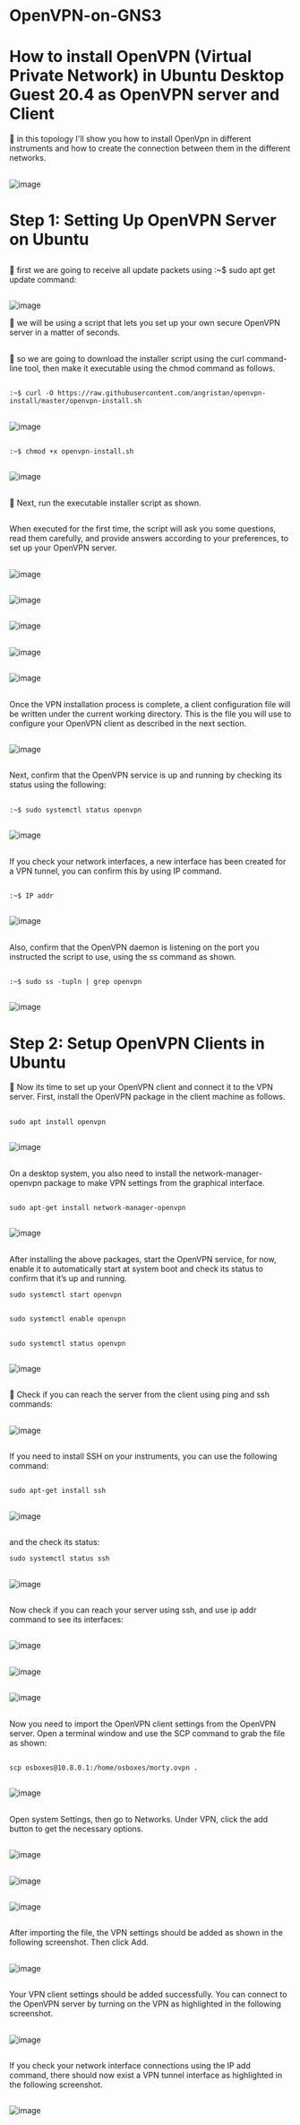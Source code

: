 # OpenVPN-on-GNS3
# How to install OpenVPN (Virtual Private Network) in Ubuntu Desktop Guest 20.4 as OpenVPN server and Client



:pushpin: in this topology I'll show you how to install OpenVpn in different instruments and how to create the connection between them in the different networks.

##
![image](images/1.1.PNG)


 # Step 1: Setting Up OpenVPN Server on Ubuntu
 ##
 :pushpin: first we are going to receive all update packets using :~$ sudo apt get update command:
 
 ##
 ![image](images/1.PNG)
 
 :pushpin: we will be using a script that lets you set up your own secure OpenVPN server in a matter of seconds. 
 ##
 :pushpin: so we are going to download the installer script using the curl command-line tool, then make it executable using the chmod command as follows.
 
 ##
 ``
 :~$ curl -O https://raw.githubusercontent.com/angristan/openvpn-install/master/openvpn-install.sh
``
##

##
![image](images/2.PNG)

##
``
 :~$ chmod +x openvpn-install.sh 
`` 
##

##
 ![image](images/3.PNG)
 
##

##
:pushpin: Next, run the executable installer script as shown.
##

When executed for the first time, the script will ask you some questions, read them carefully, and provide answers according to your preferences, to set up your OpenVPN server.

##
![image](images/4.PNG) 
 
## 

![image](images/5.PNG)
 
##

![image](images/6.PNG)
 
##

![image](images/7.PNG)

##

![image](images/8.PNG)

##
Once the VPN installation process is complete, a client configuration file will be written under the current working directory. This is the file you will use to configure your OpenVPN client as described in the next section.

##
![image](images/9.PNG)
 
##

Next, confirm that the OpenVPN service is up and running by checking its status using the following:
 
##

##
``
:~$ sudo systemctl status openvpn
``
##

##

![image](images/10.PNG)

##
 If you check your network interfaces, a new interface has been created for a VPN tunnel, you can confirm this by using IP command.
 
##

##
``
:~$ IP addr
``

##
##
![image](images/11.PNG)
##

Also, confirm that the OpenVPN daemon is listening on the port you instructed the script to use, using the ss command as shown.


##
``
:~$ sudo ss -tupln | grep openvpn
``
##

##
![image](images/12.2.PNG)

##
 
 
# Step 2: Setup OpenVPN Clients in Ubuntu 
 
:pushpin: Now its time to set up your OpenVPN client and connect it to the VPN server. First, install the OpenVPN package in the client machine as follows.
 
##
``
sudo apt install openvpn
``

##
![image](images/13.PNG)

## 
 
##
On a desktop system, you also need to install the network-manager-openvpn package to make VPN settings from the graphical interface.

##

##

``
sudo apt-get install network-manager-openvpn
``
##
##
![image](images/14.PNG)

## 
 
After installing the above packages, start the OpenVPN service, for now, enable it to automatically start at system boot and check its status to confirm that it’s up and running.

``
sudo systemctl start openvpn 
``
##
``
sudo systemctl enable openvpn
``
##
``
sudo systemctl status openvpn
``

##

![image](images/15.PNG)
##
 
 
:pushpin: Check if you can reach the server from the client using ping and ssh commands: 

## 
![image](images/16.PNG)

## 
##

If you need to install SSH on your instruments, you can use the following command: 

##
``
sudo apt-get install ssh
``
##

![image](images/17.PNG) 
 
##

and the check its status: 

``
sudo systemctl status ssh
``
##

![image](images/18.PNG) 
 
##

##

Now check if you can reach your server using ssh, and use ip addr command to see its interfaces: 


##

![image](images/19.PNG) 

##

##

![image](images/20.PNG) 

##

##

![image](images/21.PNG) 

##

Now you need to import the OpenVPN client settings from the OpenVPN server. Open a terminal window and use the SCP command to grab the file as shown:

##
``
scp osboxes@10.8.0.1:/home/osboxes/morty.ovpn .
``
##

##
![image](images/22.PNG) 
##

##
Open system Settings, then go to Networks. Under VPN, click the add button to get the necessary options.
##


##
![image](images/23.1.PNG) 

##

##
![image](images/23.2.PNG) 

##

##
![image](images/24.PNG) 

##
After importing the file, the VPN settings should be added as shown in the following screenshot. Then click Add.


##
![image](images/25.1.PNG) 

##

Your VPN client settings should be added successfully. You can connect to the OpenVPN server by turning on the VPN as highlighted in the following screenshot.

##
![image](images/27.PNG) 
##

If you check your network interface connections using the IP add command, there should now exist a VPN tunnel interface as highlighted in the following screenshot.

##
![image](images/30.PNG) 
##









